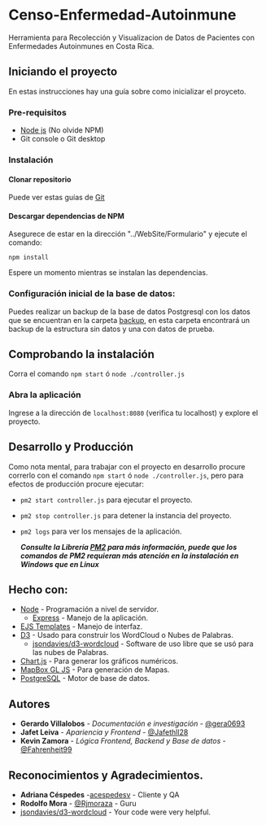 # Censo-Enfermedad-Autoinmune

Herramienta para Recolección y Visualizacion de Datos de Pacientes con Enfermedades Autoinmunes en Costa Rica.

## Iniciando el proyecto

En estas instrucciones hay una guía sobre como inicializar el proyceto.

### Pre-requisitos

- [Node js](https://nodejs.org/es/download/) (No olvide NPM)
- Git console o Git desktop


### Instalación

#### Clonar repositorio

Puede ver estas guías de [Git](https://git-scm.com/book/en/v2/Git-Basics-Getting-a-Git-Repository)

#### Descargar dependencias de NPM

Asegurece de estar en la dirección "../WebSite/Formulario" y ejecute el comando: 

`npm install` 

Espere un momento mientras se instalan las dependencias.

### Configuración inicial de la base de datos:

Puedes realizar un backup de la base de datos Postgresql con los datos que se encuentran en la carpeta [backup](https://github.com/Fahrenheit99/Censo-Enfermedad-Autoinmune/tree/master/DataBase%20Details/BackUp), en esta carpeta encontrará un backup de la estructura sin datos y una con datos de prueba. 

## Comprobando la instalación

Corra el comando `npm start` ó `node ./controller.js`

### Abra la aplicación

Ingrese a la dirección de `localhost:8080` (verifica tu localhost) y explore el proyecto.

## Desarrollo y Producción

Como nota mental, para trabajar con el proyecto en desarrollo procure correrlo con el comando `npm start` ó `node ./controller.js`, pero para efectos de producción procure ejecutar:

- `pm2 start controller.js` para ejecutar el proyecto.
- `pm2 stop controller.js` para detener la instancia del proyecto.
- `pm2 logs` para ver los mensajes de la aplicación.

	***Consulte la Librería [PM2](https://pm2.keymetrics.io/docs/usage/quick-start/ ) para más información, puede que los comandos de PM2 requieran más atención en la instalación en Windows que en Linux***

## Hecho con: 

* [Node](https://nodejs.org/es/) - Programación a nivel de servidor.
  - [Express](https://expressjs.com/es/) - Manejo de la aplicación.
* [EJS Templates](https://www.npmjs.com/package/ejs) - Manejo de interfaz.
* [D3](https://d3js.org/) - Usado para construir los WordCloud o Nubes de Palabras.
  - [jsondavies/d3-wordcloud](https://github.com/jasondavies/d3-cloud) - Software de uso libre que se usó para las nubes de Palabras.
* [Chart.js](https://www.chartjs.org/) - Para generar los gráficos numéricos.
* [MapBox GL JS](https://docs.mapbox.com/mapbox-gl-js/api/) - Para generación de Mapas.
* [PostgreSQL](https://www.postgresql.org/) - Motor de base de datos.


## Autores

* **Gerardo Villalobos** - *Documentación e investigación* - [@gera0693](https://github.com/gera0693)
* **Jafet Leiva** - *Apariencia y Frontend* - [@Jafethll28](https://github.com/Jafethll28)
* **Kevin Zamora** - *Lógica Frontend, Backend y Base de datos* - [@Fahrenheit99](https://github.com/Fahrenheit99)

## Reconocimientos y Agradecimientos.

* **Adriana Céspedes** -[acespedesv](https://github.com/acespedesv) - Cliente y QA
* **Rodolfo Mora** - [@Rjmoraza](https://github.com/Rjmoraza) - Guru
* [jsondavies/d3-wordcloud](https://github.com/jasondavies/d3-cloud) - Your code were very helpful.


